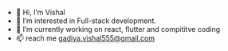- 👋 Hi, I’m Vishal
- 👀 I’m interested in Full-stack development.
- 🌱 I’m currently working on react, flutter and compititve coding
- 📫  reach me gadiya.vishal555@gmail.com

<!---
LaZZeR55/LaZZeR55 is a ✨ special ✨ repository because its `README.md` (this file) appears on your GitHub profile.
You can click the Preview link to take a look at your changes.
--->
